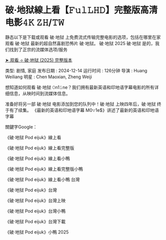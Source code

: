 # 破·地狱線上看【𝙵𝚞𝚕𝙻𝙷𝙳】完整版高清电影𝟺𝙺 𝚉𝙷/𝚃𝚆

静态以下是下载或观看 破·地狱 上免费流式传输完整电影的选项，包括在哪里在家观看 破·地狱 最新的超自然喜剧恐怖片 破·地狱。 破·地狱 2025 破·地狱 是的，我们找到了正宗的流媒体选项/服务

[➤ 观看 ⟢ 破·地狱 (2025) 完整版本](https://t.co/8KwqPTwRp5)

类型: 剧情, 家庭 发布日期 : 2024-12-14 运行时间 : 126分钟 导演 : Huang Weiliang 明星 : Chen Maoxian, Zheng Weiji

想知道如何观看 破·地狱 𝙾n1𝚒ne？我们拥有最新英语和印地语字幕电影的所有详细信息，从映时间到流媒体信息。

准备好将另一部 破·地狱 电影添加到您的队列中！破·地狱 上映四年后，破·地狱 终于有了续集。 《最新的英语和印地语字幕 M0𝚟1e$》讲述了最新的英语和印地语字幕

關鍵字Google：

《破·地狱 Pod eijuk》線上看

《破·地狱 Pod eijuk》線上看完整版

《破·地狱 Pod eijuk》線上看小鴨

《破·地狱 Pod eijuk》線上看完整版小鴨

《破·地狱 Pod eijuk》線上看小鴨 台灣

《破·地狱 Pod eijuk》台灣

《破·地狱 Pod eijuk》台灣上映

《破·地狱 Pod eijuk》台灣小鴨

《破·地狱 Pod eijuk》台灣下載

《破·地狱 Pod eijuk》小鴨 2025
